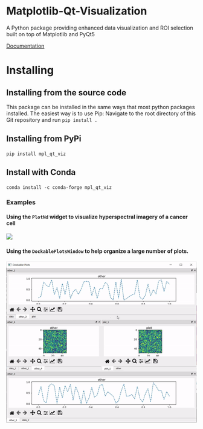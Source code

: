 # Matplotlib-Qt-Visualization
A Python package providing enhanced data visualization and ROI selection built on top of Matplotlib and PyQt5

[Documentation](https://nanthony21.github.io/mpl_qt_viz)

# Installing
## Installing from the source code
This package can be installed in the same ways that most python packages installed. The easiest way is to use Pip:
Navigate to the root directory of this Git repository and run `pip install .`

## Installing from PyPi
`pip install mpl_qt_viz`

## Install with Conda
`conda install -c conda-forge mpl_qt_viz`

### Examples

#### Using the `PlotNd` widget to visualize hyperspectral imagery of a cancer cell
![](docSrc/resources/plotNdCell.gif)

#### Using the `DockablePlotsWindow` to help organize a large number of plots.
![](docSrc/resources/dockablePlotsExample.gif)